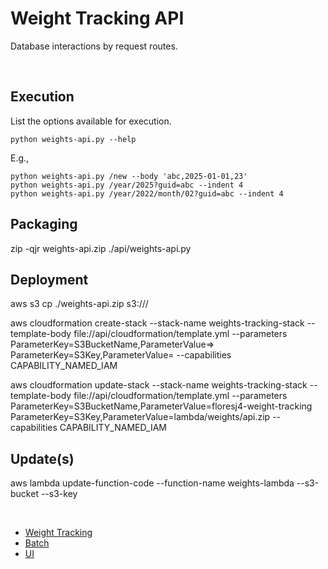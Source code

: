 # Weight Tracking API

Database interactions by request routes.

<br/>

## Execution

List the options available for execution.

`python weights-api.py --help`

E.g.,

```
python weights-api.py /new --body 'abc,2025-01-01,23' 
python weights-api.py /year/2025?guid=abc --indent 4
python weights-api.py /year/2022/month/02?guid=abc --indent 4
```

## Packaging

zip -qjr weights-api.zip ./api/weights-api.py

## Deployment

aws s3 cp ./weights-api.zip s3://<bucket>/<prefix>

aws cloudformation create-stack --stack-name weights-tracking-stack --template-body file://api/cloudformation/template.yml --parameters ParameterKey=S3BucketName,ParameterValue=<bucket>> ParameterKey=S3Key,ParameterValue=<prefix> --capabilities CAPABILITY_NAMED_IAM

aws cloudformation update-stack --stack-name weights-tracking-stack --template-body file://api/cloudformation/template.yml --parameters ParameterKey=S3BucketName,ParameterValue=floresj4-weight-tracking ParameterKey=S3Key,ParameterValue=lambda/weights/api.zip --capabilities CAPABILITY_NAMED_IAM

## Update(s)

aws lambda update-function-code --function-name weights-lambda --s3-bucket <bucket> --s3-key <prefix>

<br/>

- [Weight Tracking](../)
- [Batch](../batch/)
- [UI](../ui/)



